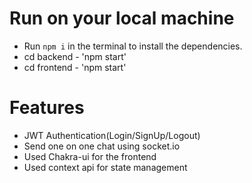 # Run on your local machine

- Run `npm i` in the terminal to install the dependencies.
- cd backend - 'npm start'
- cd frontend - 'npm start'

# Features

- JWT Authentication(Login/SignUp/Logout)
- Send one on one chat using socket.io
- Used Chakra-ui for the frontend
- Used context api for state management
